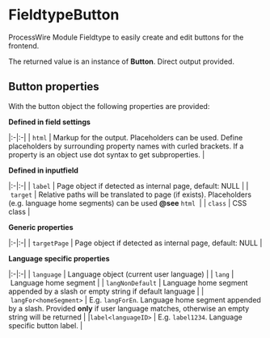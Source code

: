# FieldtypeButton
ProcessWire Module Fieldtype to easily create and edit buttons for the frontend.

The returned value is an instance of **Button**. Direct output provided.

## Button properties
With the button object the following properties are provided:

**Defined in field settings**

|:-|:-|
| `html` | Markup for the output. Placeholders can be used. Define placeholders by surrounding property names with curled brackets. If a property is an object use dot syntax to get subproperties. |

**Defined in inputfield**

|:-|:-|
| `label` | Page object if detected as internal page, default: NULL |
| `target` | Relative paths will be translated to page (if exists). Placeholders (e.g. language home segments) can be used **@see** `html`  |
| `class` | CSS class |

**Generic properties**

|:-|:-|
| `targetPage` | Page object if detected as internal page, default: NULL |

**Language specific properties**

|:-|:-|
| `language` | Language object (current user language) |
| `lang` | Language home segment |
| `langNonDefault` | Language home segment appended by a slash or empty string if default language |
| `langFor<homeSegment>` | E.g. `langForEn`. Language home segment appended by a slash. Provided **only** if user language matches, otherwise an empty string will be returned |
|`label<languageID>` | E.g. `label1234`. Language specific button label. |



